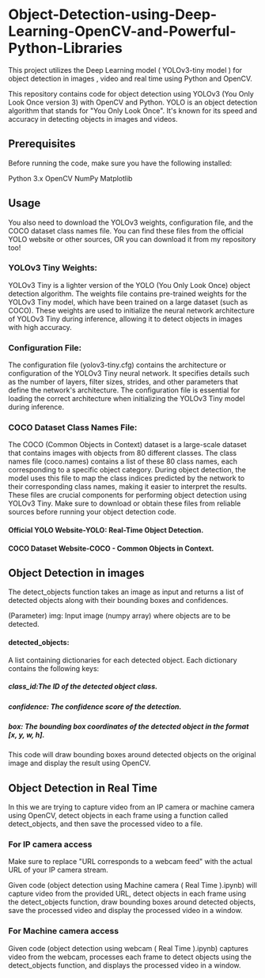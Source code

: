 # Object-Detection-using-Deep-Learning-OpenCV-and-Powerful-Python-Libraries
This project utilizes the Deep Learning model ( YOLOv3-tiny model ) for object detection in images , video and real time using Python and OpenCV.

This repository contains code for object detection using YOLOv3 (You Only Look Once version 3) with OpenCV and Python. YOLO is an object detection algorithm that stands for "You Only Look Once". It's known for its speed and accuracy in detecting objects in images and videos.

## Prerequisites
Before running the code, make sure you have the following installed:

Python 3.x
OpenCV
NumPy
Matplotlib

## Usage
You also need to download the YOLOv3 weights, configuration file, and the COCO dataset class names file. You can find these files from the official YOLO website or other sources, OR you can download it from my repository too!

### YOLOv3 Tiny Weights:
YOLOv3 Tiny is a lighter version of the YOLO (You Only Look Once) object detection algorithm.
The weights file contains pre-trained weights for the YOLOv3 Tiny model, which have been trained on a large dataset (such as COCO).
These weights are used to initialize the neural network architecture of YOLOv3 Tiny during inference, allowing it to detect objects in images with high accuracy.

### Configuration File:
The configuration file (yolov3-tiny.cfg) contains the architecture or configuration of the YOLOv3 Tiny neural network.
It specifies details such as the number of layers, filter sizes, strides, and other parameters that define the network's architecture.
The configuration file is essential for loading the correct architecture when initializing the YOLOv3 Tiny model during inference.

### COCO Dataset Class Names File:
The COCO (Common Objects in Context) dataset is a large-scale dataset that contains images with objects from 80 different classes.
The class names file (coco.names) contains a list of these 80 class names, each corresponding to a specific object category.
During object detection, the model uses this file to map the class indices predicted by the network to their corresponding class names, making it easier to interpret the results.
These files are crucial components for performing object detection using YOLOv3 Tiny. Make sure to download or obtain these files from reliable sources before running your object detection code.

#### Official YOLO Website-YOLO: Real-Time Object Detection.
#### COCO Dataset Website-COCO - Common Objects in Context.

## Object Detection in images 
The detect_objects function takes an image as input and returns a list of detected objects along with their bounding boxes and confidences.

(Parameter) img: Input image (numpy array) where objects are to be detected.

#### detected_objects:
A list containing dictionaries for each detected object. Each dictionary contains the following keys:
##### class_id:The ID of the detected object class.
##### confidence: The confidence score of the detection.
##### box: The bounding box coordinates of the detected object in the format [x, y, w, h].

This code will draw bounding boxes around detected objects on the original image and display the result using OpenCV.

## Object Detection in Real Time
In this we are trying to capture video from an IP camera or machine camera using OpenCV, detect objects in each frame using a function called detect_objects, and then save the processed video to a file.

### For IP camera access  
Make sure to replace "URL corresponds to a webcam feed" with the actual URL of your IP camera stream.

Given code (object detection using Machine camera ( Real Time ).ipynb) will capture video from the provided URL, detect objects in each frame using the detect_objects function, draw bounding boxes around detected objects, save the processed video and display the processed video in a window.

### For Machine camera access 
Given code (object detection using webcam ( Real Time ).ipynb) captures video from the webcam, processes each frame to detect objects using the detect_objects function, and displays the processed video in a window. 

